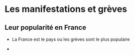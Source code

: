 # Les manifestations et grèves

## Leur popularité en France

- La France est le pays ou les grèves sont le plus populaire

- 